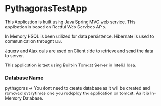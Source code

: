 # PythagorasTestApp

This Application is built using Java Spring MVC web service. This application is based on Restful Web Services APIs. 

In Memory HSQL is been utilized for data persistence. Hibernate is used to communication throught DB.

Jquery and Ajax calls are used on Client side to retrieve and send the data to server.

This application is test using Built-in Tomcat Server in InteliJ Idea.



### Database Name:
pythagoras -> You dont need to create database as it will be created and removed everytimes one you redeploy the application on tomcat.
As it is In-Memory Database.

